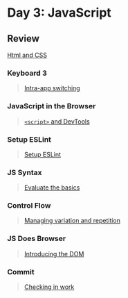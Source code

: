 Day 3: JavaScript
===

## Review

[Html and CSS](../2-tuesday)

### Keyboard 3

> [Intra-app switching](keyboard.md)

### JavaScript in the Browser

> [`<script>` and DevTools](script.md)

### Setup ESLint

> [Setup ESLint](eslint.md)

### JS Syntax

> [Evaluate the basics](syntax.md)

### Control Flow

> [Managing variation and repetition](control-flow.md)

### JS Does Browser

> [Introducing the DOM](dom.md)

### Commit

> [Checking in work](../commit.md)
